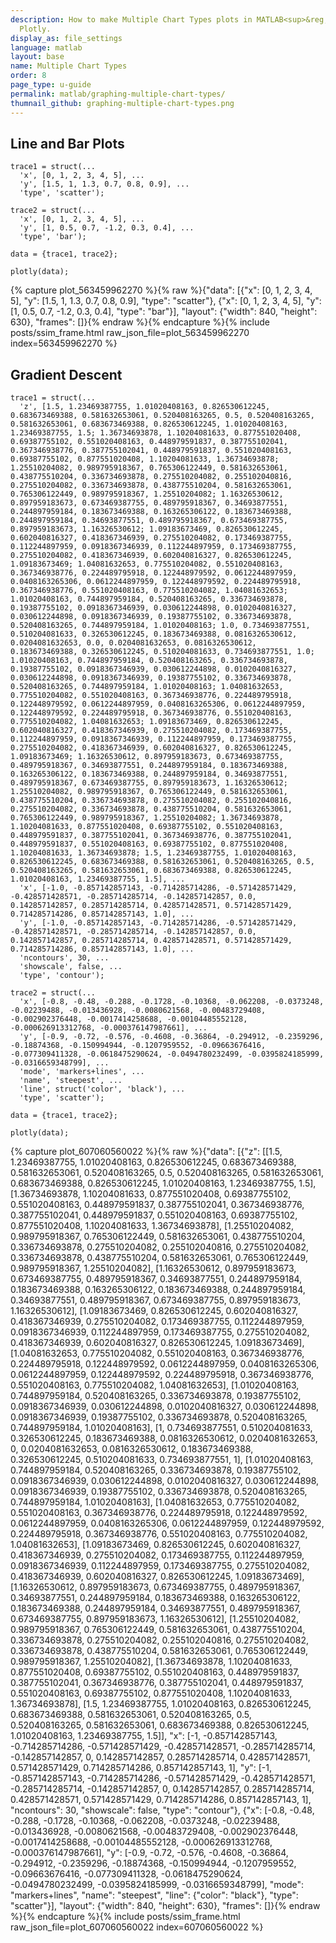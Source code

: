 ```yaml
---
description: How to make Multiple Chart Types plots in MATLAB<sup>&reg;</sup> with
  Plotly.
display_as: file_settings
language: matlab
layout: base
name: Multiple Chart Types
order: 8
page_type: u-guide
permalink: matlab/graphing-multiple-chart-types/
thumnail_github: graphing-multiple-chart-types.png
---
```


## Line and Bar Plots


```{matlab}
trace1 = struct(...
  'x', [0, 1, 2, 3, 4, 5], ...
  'y', [1.5, 1, 1.3, 0.7, 0.8, 0.9], ...
  'type', 'scatter');

trace2 = struct(...
  'x', [0, 1, 2, 3, 4, 5], ...
  'y', [1, 0.5, 0.7, -1.2, 0.3, 0.4], ...
  'type', 'bar');

data = {trace1, trace2};

plotly(data);
```
{% capture plot_563459962270 %}{% raw %}{"data": [{"x": [0, 1, 2, 3, 4, 5], "y": [1.5, 1, 1.3, 0.7, 0.8, 0.9], "type": "scatter"}, {"x": [0, 1, 2, 3, 4, 5], "y": [1, 0.5, 0.7, -1.2, 0.3, 0.4], "type": "bar"}], "layout": {"width": 840, "height": 630}, "frames": []}{% endraw %}{% endcapture %}{% include posts/ssim_frame.html raw_json_file=plot_563459962270 index=563459962270 %}





## Gradient Descent


```{matlab}
trace1 = struct(...
  'z', [1.5, 1.23469387755, 1.01020408163, 0.826530612245, 0.683673469388, 0.581632653061, 0.520408163265, 0.5, 0.520408163265, 0.581632653061, 0.683673469388, 0.826530612245, 1.01020408163, 1.23469387755, 1.5; 1.36734693878, 1.10204081633, 0.877551020408, 0.69387755102, 0.551020408163, 0.448979591837, 0.387755102041, 0.367346938776, 0.387755102041, 0.448979591837, 0.551020408163, 0.69387755102, 0.877551020408, 1.10204081633, 1.36734693878; 1.25510204082, 0.989795918367, 0.765306122449, 0.581632653061, 0.438775510204, 0.336734693878, 0.275510204082, 0.255102040816, 0.275510204082, 0.336734693878, 0.438775510204, 0.581632653061, 0.765306122449, 0.989795918367, 1.25510204082; 1.16326530612, 0.897959183673, 0.673469387755, 0.489795918367, 0.34693877551, 0.244897959184, 0.183673469388, 0.163265306122, 0.183673469388, 0.244897959184, 0.34693877551, 0.489795918367, 0.673469387755, 0.897959183673, 1.16326530612; 1.09183673469, 0.826530612245, 0.602040816327, 0.418367346939, 0.275510204082, 0.173469387755, 0.112244897959, 0.0918367346939, 0.112244897959, 0.173469387755, 0.275510204082, 0.418367346939, 0.602040816327, 0.826530612245, 1.09183673469; 1.04081632653, 0.775510204082, 0.551020408163, 0.367346938776, 0.224489795918, 0.122448979592, 0.0612244897959, 0.0408163265306, 0.0612244897959, 0.122448979592, 0.224489795918, 0.367346938776, 0.551020408163, 0.775510204082, 1.04081632653; 1.01020408163, 0.744897959184, 0.520408163265, 0.336734693878, 0.19387755102, 0.0918367346939, 0.030612244898, 0.0102040816327, 0.030612244898, 0.0918367346939, 0.19387755102, 0.336734693878, 0.520408163265, 0.744897959184, 1.01020408163; 1.0, 0.734693877551, 0.510204081633, 0.326530612245, 0.183673469388, 0.0816326530612, 0.0204081632653, 0.0, 0.0204081632653, 0.0816326530612, 0.183673469388, 0.326530612245, 0.510204081633, 0.734693877551, 1.0; 1.01020408163, 0.744897959184, 0.520408163265, 0.336734693878, 0.19387755102, 0.0918367346939, 0.030612244898, 0.0102040816327, 0.030612244898, 0.0918367346939, 0.19387755102, 0.336734693878, 0.520408163265, 0.744897959184, 1.01020408163; 1.04081632653, 0.775510204082, 0.551020408163, 0.367346938776, 0.224489795918, 0.122448979592, 0.0612244897959, 0.0408163265306, 0.0612244897959, 0.122448979592, 0.224489795918, 0.367346938776, 0.551020408163, 0.775510204082, 1.04081632653; 1.09183673469, 0.826530612245, 0.602040816327, 0.418367346939, 0.275510204082, 0.173469387755, 0.112244897959, 0.0918367346939, 0.112244897959, 0.173469387755, 0.275510204082, 0.418367346939, 0.602040816327, 0.826530612245, 1.09183673469; 1.16326530612, 0.897959183673, 0.673469387755, 0.489795918367, 0.34693877551, 0.244897959184, 0.183673469388, 0.163265306122, 0.183673469388, 0.244897959184, 0.34693877551, 0.489795918367, 0.673469387755, 0.897959183673, 1.16326530612; 1.25510204082, 0.989795918367, 0.765306122449, 0.581632653061, 0.438775510204, 0.336734693878, 0.275510204082, 0.255102040816, 0.275510204082, 0.336734693878, 0.438775510204, 0.581632653061, 0.765306122449, 0.989795918367, 1.25510204082; 1.36734693878, 1.10204081633, 0.877551020408, 0.69387755102, 0.551020408163, 0.448979591837, 0.387755102041, 0.367346938776, 0.387755102041, 0.448979591837, 0.551020408163, 0.69387755102, 0.877551020408, 1.10204081633, 1.36734693878; 1.5, 1.23469387755, 1.01020408163, 0.826530612245, 0.683673469388, 0.581632653061, 0.520408163265, 0.5, 0.520408163265, 0.581632653061, 0.683673469388, 0.826530612245, 1.01020408163, 1.23469387755, 1.5], ...
  'x', [-1.0, -0.857142857143, -0.714285714286, -0.571428571429, -0.428571428571, -0.285714285714, -0.142857142857, 0.0, 0.142857142857, 0.285714285714, 0.428571428571, 0.571428571429, 0.714285714286, 0.857142857143, 1.0], ...
  'y', [-1.0, -0.857142857143, -0.714285714286, -0.571428571429, -0.428571428571, -0.285714285714, -0.142857142857, 0.0, 0.142857142857, 0.285714285714, 0.428571428571, 0.571428571429, 0.714285714286, 0.857142857143, 1.0], ...
  'ncontours', 30, ...
  'showscale', false, ...
  'type', 'contour');

trace2 = struct(...
  'x', [-0.8, -0.48, -0.288, -0.1728, -0.10368, -0.062208, -0.0373248, -0.02239488, -0.013436928, -0.0080621568, -0.00483729408, -0.002902376448, -0.0017414258688, -0.00104485552128, -0.000626913312768, -0.000376147987661], ...
  'y', [-0.9, -0.72, -0.576, -0.4608, -0.36864, -0.294912, -0.2359296, -0.18874368, -0.150994944, -0.1207959552, -0.09663676416, -0.077309411328, -0.0618475290624, -0.0494780232499, -0.0395824185999, -0.0316659348799], ...
  'mode', 'markers+lines', ...
  'name', 'steepest', ...
  'line', struct('color', 'black'), ...
  'type', 'scatter');

data = {trace1, trace2};

plotly(data);
```
{% capture plot_607060560022 %}{% raw %}{"data": [{"z": [[1.5, 1.23469387755, 1.01020408163, 0.826530612245, 0.683673469388, 0.581632653061, 0.520408163265, 0.5, 0.520408163265, 0.581632653061, 0.683673469388, 0.826530612245, 1.01020408163, 1.23469387755, 1.5], [1.36734693878, 1.10204081633, 0.877551020408, 0.69387755102, 0.551020408163, 0.448979591837, 0.387755102041, 0.367346938776, 0.387755102041, 0.448979591837, 0.551020408163, 0.69387755102, 0.877551020408, 1.10204081633, 1.36734693878], [1.25510204082, 0.989795918367, 0.765306122449, 0.581632653061, 0.438775510204, 0.336734693878, 0.275510204082, 0.255102040816, 0.275510204082, 0.336734693878, 0.438775510204, 0.581632653061, 0.765306122449, 0.989795918367, 1.25510204082], [1.16326530612, 0.897959183673, 0.673469387755, 0.489795918367, 0.34693877551, 0.244897959184, 0.183673469388, 0.163265306122, 0.183673469388, 0.244897959184, 0.34693877551, 0.489795918367, 0.673469387755, 0.897959183673, 1.16326530612], [1.09183673469, 0.826530612245, 0.602040816327, 0.418367346939, 0.275510204082, 0.173469387755, 0.112244897959, 0.0918367346939, 0.112244897959, 0.173469387755, 0.275510204082, 0.418367346939, 0.602040816327, 0.826530612245, 1.09183673469], [1.04081632653, 0.775510204082, 0.551020408163, 0.367346938776, 0.224489795918, 0.122448979592, 0.0612244897959, 0.0408163265306, 0.0612244897959, 0.122448979592, 0.224489795918, 0.367346938776, 0.551020408163, 0.775510204082, 1.04081632653], [1.01020408163, 0.744897959184, 0.520408163265, 0.336734693878, 0.19387755102, 0.0918367346939, 0.030612244898, 0.0102040816327, 0.030612244898, 0.0918367346939, 0.19387755102, 0.336734693878, 0.520408163265, 0.744897959184, 1.01020408163], [1, 0.734693877551, 0.510204081633, 0.326530612245, 0.183673469388, 0.0816326530612, 0.0204081632653, 0, 0.0204081632653, 0.0816326530612, 0.183673469388, 0.326530612245, 0.510204081633, 0.734693877551, 1], [1.01020408163, 0.744897959184, 0.520408163265, 0.336734693878, 0.19387755102, 0.0918367346939, 0.030612244898, 0.0102040816327, 0.030612244898, 0.0918367346939, 0.19387755102, 0.336734693878, 0.520408163265, 0.744897959184, 1.01020408163], [1.04081632653, 0.775510204082, 0.551020408163, 0.367346938776, 0.224489795918, 0.122448979592, 0.0612244897959, 0.0408163265306, 0.0612244897959, 0.122448979592, 0.224489795918, 0.367346938776, 0.551020408163, 0.775510204082, 1.04081632653], [1.09183673469, 0.826530612245, 0.602040816327, 0.418367346939, 0.275510204082, 0.173469387755, 0.112244897959, 0.0918367346939, 0.112244897959, 0.173469387755, 0.275510204082, 0.418367346939, 0.602040816327, 0.826530612245, 1.09183673469], [1.16326530612, 0.897959183673, 0.673469387755, 0.489795918367, 0.34693877551, 0.244897959184, 0.183673469388, 0.163265306122, 0.183673469388, 0.244897959184, 0.34693877551, 0.489795918367, 0.673469387755, 0.897959183673, 1.16326530612], [1.25510204082, 0.989795918367, 0.765306122449, 0.581632653061, 0.438775510204, 0.336734693878, 0.275510204082, 0.255102040816, 0.275510204082, 0.336734693878, 0.438775510204, 0.581632653061, 0.765306122449, 0.989795918367, 1.25510204082], [1.36734693878, 1.10204081633, 0.877551020408, 0.69387755102, 0.551020408163, 0.448979591837, 0.387755102041, 0.367346938776, 0.387755102041, 0.448979591837, 0.551020408163, 0.69387755102, 0.877551020408, 1.10204081633, 1.36734693878], [1.5, 1.23469387755, 1.01020408163, 0.826530612245, 0.683673469388, 0.581632653061, 0.520408163265, 0.5, 0.520408163265, 0.581632653061, 0.683673469388, 0.826530612245, 1.01020408163, 1.23469387755, 1.5]], "x": [-1, -0.857142857143, -0.714285714286, -0.571428571429, -0.428571428571, -0.285714285714, -0.142857142857, 0, 0.142857142857, 0.285714285714, 0.428571428571, 0.571428571429, 0.714285714286, 0.857142857143, 1], "y": [-1, -0.857142857143, -0.714285714286, -0.571428571429, -0.428571428571, -0.285714285714, -0.142857142857, 0, 0.142857142857, 0.285714285714, 0.428571428571, 0.571428571429, 0.714285714286, 0.857142857143, 1], "ncontours": 30, "showscale": false, "type": "contour"}, {"x": [-0.8, -0.48, -0.288, -0.1728, -0.10368, -0.062208, -0.0373248, -0.02239488, -0.013436928, -0.0080621568, -0.00483729408, -0.002902376448, -0.0017414258688, -0.00104485552128, -0.000626913312768, -0.000376147987661], "y": [-0.9, -0.72, -0.576, -0.4608, -0.36864, -0.294912, -0.2359296, -0.18874368, -0.150994944, -0.1207959552, -0.09663676416, -0.077309411328, -0.0618475290624, -0.0494780232499, -0.0395824185999, -0.0316659348799], "mode": "markers+lines", "name": "steepest", "line": {"color": "black"}, "type": "scatter"}], "layout": {"width": 840, "height": 630}, "frames": []}{% endraw %}{% endcapture %}{% include posts/ssim_frame.html raw_json_file=plot_607060560022 index=607060560022 %}


